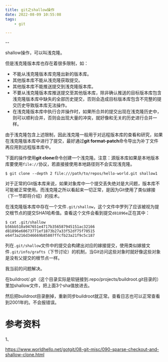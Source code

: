 ```yaml
---
title: git之shallow操作
date: 2022-08-09 10:55:08
tags:
	- git

---
```


--

shallow操作，可以叫浅克隆。

但是浅克隆版本库也存在着很多限制，如：

- 不能从浅克隆版本库克隆出新的版本库。
- 其他版本库不能从浅克隆获取提交。
- 其他版本库不能推送提交到浅克隆版本库。
- 不要从浅克隆版本库推送提交至其他版本库，除非确认推送的目标版本库包含浅克隆版本库中缺失的全部历史提交，否则会造成目标版本库包含不完整的提交历史导致版本库无法操作。
- 在浅克隆版本库中执行合并操作时，如果所合并的提交出现在浅克隆历史中，则可以顺利合并，否则会出现大量的冲突，就好像和无关的历史进行合并一样。

由于浅克隆包含上述限制，因此浅克隆一般用于对远程版本库的查看和研究，如果在浅克隆版本库中进行了提交，最好通过**git format-patch**命令导出为补丁文件再应用到远程版本库中。



下面的操作使用**git clone**命令创建一个浅克隆。注意：源版本库如果是本地版本库要使用`file://`协议，若直接接使用本地路径则不会实现浅克隆。

```
$ git clone --depth 2 file:///path/to/repos/hello-world.git shallow1
```



对于正常的Git版本库来说，如果对象库中一个提交丢失绝对是大问题，版本库不可能被正常使用。而浅克隆之所以看起来一切正常，是因为Git使用了类似嫁接（下一节即将介绍）的技术。

在浅克隆版本库中存在一个文件`.git/shallow`，这个文件中罗列了应该被视为提交根节点的提交SHA1哈希值。查看这个文件会看到提交`d81896e`正在其中：

```
$ cat .git/shallow
b56bb510a947651e4717b356587945151ac32166
d81896e60673771ef1873b27a33f52df75f70515
e64f3a216d346669b85807ffcfb23a21f9c5c187
```

列在`.git/shallow`文件中的提交会构建出对应的嫁接提交，使用类似嫁接文件`.git/info/grafts`（下节讨论）的机制，当Git访问这些对象时就好像这些对象是没有父提交的根节点一样。



我当前的问题解决。

在buildroot/.git（这个目录实际是软链接到.repo/projects/buildroot.git目录的）里加shallow文件，把上面3个sha值放进去。

然后把buildroot目录删掉，重新同步buildroot就正常。查看日志也可以正常查看到2001年的。不会报错误。



# 参考资料

1、

https://www.worldhello.net/gotgit/08-git-misc/090-sparse-checkout-and-shallow-clone.html